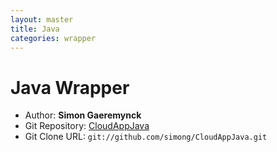 ```yaml
---
layout: master
title: Java
categories: wrapper
---
```


# Java Wrapper

- Author: **Simon Gaeremynck**
- Git Repository: [CloudAppJava](https://github.com/simong/CloudAppJava)
- Git Clone URL: `git://github.com/simong/CloudAppJava.git`
